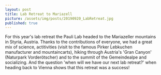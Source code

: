 ```yaml
---
layout: post
title: Lab Retreat to Mariazell
picture: /assets/img/posts/20190920_LabRetreat.jpg
published: true
---
```


For this year's lab retreat the Pauli Lab headed to the Mariazeller mountains in Styria, Austria. 
Thanks to the contributions of everyone, we had a great mix of science, actitivities (visit to the famous Pirker Lebkuchen manufacturer and mountaincarts), hiking through Austria's 'Gran Canyon' (Naturpark Vorderötscher) and to the summit of the Gemeindealpe and socializing.
And the question 'when will we have our next lab retreat?' when heading back to Vienna shows that this retreat was a success!   


